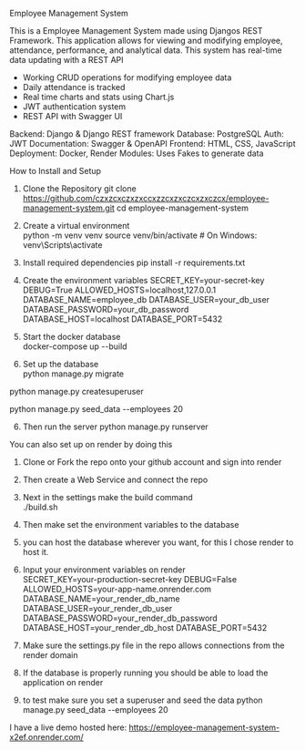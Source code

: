 Employee Management System

This is a Employee Management System made using Djangos REST Framework. This application allows for viewing and modifying employee, attendance, performance, and analytical data. This system has real-time data updating with a REST API

- Working CRUD operations for modifying employee data
- Daily attendance is tracked
- Real time charts and stats using Chart.js
- JWT authentication system
- REST API with Swagger UI

Backend: Django & Django REST framework
Database: PostgreSQL
Auth: JWT
Documentation: Swagger & OpenAPI
Frontend: HTML, CSS, JavaScript
Deployment: Docker, Render
Modules: Uses Fakes to generate data

How to Install and Setup

1) Clone the Repository 
git clone https://github.com/czxzcxczxzxccxzzcxzxczcxzxczcx/employee-management-system.git
cd employee-management-system

2) Create a virtual environment  
python -m venv venv
source venv/bin/activate  # On Windows: venv\Scripts\activate

3) Install required dependencies 
pip install -r requirements.txt

4) Create the environment variables 
SECRET_KEY=your-secret-key
DEBUG=True
ALLOWED_HOSTS=localhost,127.0.0.1
DATABASE_NAME=employee_db
DATABASE_USER=your_db_user
DATABASE_PASSWORD=your_db_password
DATABASE_HOST=localhost
DATABASE_PORT=5432

5) Start the docker database  
docker-compose up --build

5) Set up the database  
python manage.py migrate

python manage.py createsuperuser

python manage.py seed_data --employees 20

6) Then run the server 
python manage.py runserver

You can also set up on render by doing this

1) Clone or Fork the repo onto your github account and sign into render

2) Then create a Web Service and connect the repo

3) Next in the settings make the build command  
./build.sh

4) Then make set the environment variables to the database

5) you can host the database wherever you want, for this I chose render to host it.

6) Input your environment variables on render  
SECRET_KEY=your-production-secret-key
DEBUG=False
ALLOWED_HOSTS=your-app-name.onrender.com
DATABASE_NAME=your_render_db_name
DATABASE_USER=your_render_db_user
DATABASE_PASSWORD=your_render_db_password
DATABASE_HOST=your_render_db_host
DATABASE_PORT=5432

6) Make sure the settings.py file in the repo allows connections from the render domain

7) If the database is properly running you should be able to load the application on render

8) to test make sure you set a superuser and seed the data 
python manage.py seed_data --employees 20

I have a live demo hosted here: https://employee-management-system-x2ef.onrender.com/